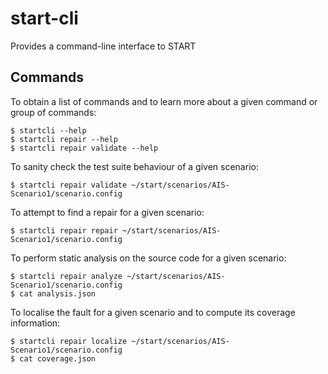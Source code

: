 # start-cli

Provides a command-line interface to START

## Commands

To obtain a list of commands and to learn more about a given command or
group of commands:

```
$ startcli --help
$ startcli repair --help
$ startcli repair validate --help
```

To sanity check the test suite behaviour of a given scenario:

```
$ startcli repair validate ~/start/scenarios/AIS-Scenario1/scenario.config
```

To attempt to find a repair for a given scenario:

```
$ startcli repair repair ~/start/scenarios/AIS-Scenario1/scenario.config
```

To perform static analysis on the source code for a given scenario:

```
$ startcli repair analyze ~/start/scenarios/AIS-Scenario1/scenario.config
$ cat analysis.json
```

To localise the fault for a given scenario and to compute its coverage
information:

```
$ startcli repair localize ~/start/scenarios/AIS-Scenario1/scenario.config
$ cat coverage.json
```
